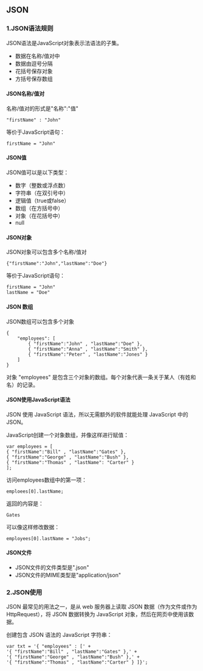 ## JSON

### 1.JSON语法规则
JSON语法是JavaScript对象表示法语法的子集。
- 数据在名称/值对中
- 数据由逗号分隔
- 花括号保存对象
- 方括号保存数组

#### JSON名称/值对
名称/值对的形式是"名称":"值"

	"firstName" : "John"
等价于JavaScript语句：
	
	firstName = "John"

#### JSON值
JSON值可以是以下类型：

- 数字（整数或浮点数）
- 字符串（在双引号中）
- 逻辑值（true或false）
- 数组（在方括号中）
- 对象（在花括号中）
- null

#### JSON对象
JSON对象可以包含多个名称/值对

	{"firstName":"John","lastName":"Doe"}

等价于JavaScript语句：

	firstName = "John"
	lastName = "Doe"

#### JSON 数组
JSON数组可以包含多个对象

	{
		"employees": [
			{ "firstName":"John" , "lastName":"Doe" },
			{ "firstName":"Anna" , "lastName":"Smith" },
			{ "firstName":"Peter" , "lastName":"Jones" }
		]
	}

对象 "employees" 是包含三个对象的数组。每个对象代表一条关于某人（有姓和名）的记录。

#### JSON使用JavaScript语法
 JSON 使用 JavaScript 语法，所以无需额外的软件就能处理 JavaScript 中的 JSON。

JavaScript创建一个对象数组，并像这样进行赋值：

	var employees = [
	{ "firstName":"Bill" , "lastName":"Gates" },
	{ "firstName":"George" , "lastName":"Bush" },
	{ "firstName":"Thomas" , "lastName": "Carter" }
	];

访问employees数组中的第一项：

	emploees[0].lastName;

返回的内容是：
	
	Gates

可以像这样修改数据：

	employees[0].lastName = "Jobs";

#### JSON文件
- JSON文件的文件类型是".json"
- JSON文件的MIME类型是"application/json"

### 2.JSON使用

JSON 最常见的用法之一，是从 web 服务器上读取 JSON 数据（作为文件或作为 HttpRequest），将 JSON 数据转换为 JavaScript 对象，然后在网页中使用该数据。

创建包含 JSON 语法的 JavaScript 字符串：

	var txt = '{ "employees" : [' +
	'{ "firstName":"Bill" , "lastName":"Gates" },' +
	'{ "firstName":"George" , "lastName":"Bush" },' +
	'{ "firstName":"Thomas" , "lastName":"Carter" } ]}';